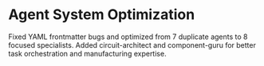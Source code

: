 # Agent System Optimization

Fixed YAML frontmatter bugs and optimized from 7 duplicate agents to 8 focused specialists. Added circuit-architect and component-guru for better task orchestration and manufacturing expertise.